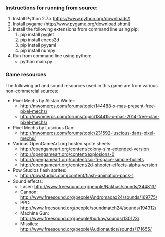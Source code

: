 ### Instructions for running from source:

1. Install Python 2.7.x (https://www.python.org/downloads/)
2. Install pygame (http://www.pygame.org/download.shtml)
2. Install the following extensions from command line using pip:
    1. pip install pyglet
    2. pip install cocos2d
    3. pip install pyyaml
    4. pip install numpy
3. Run from command line using python:
    * python main.py


### Game resources

The following art and sound resources used in this game are from various non-commercial sources:

* Pixel Mechs by Alistair Winter:
    * http://mwomercs.com/forums/topic/144488-x-mas-present-free-pixel-mechs/
    * http://mwomercs.com/forums/topic/184415-x-mas-2014-free-clan-pixel-mechs/
* Pixel Mechs by Luscious Dan:
    * http://mwomercs.com/forums/topic/231592-luscious-dans-pixel-mechs/
* Various OpenGameArt.org hosted sprite sheets:
    * http://opengameart.org/content/colony-sim-extended-version
    * http://opengameart.org/content/explosions-0
    * http://opengameart.org/content/sci-fi-space-simple-bullets
    * http://opengameart.org/content/2d-shooter-effects-alpha-version
* Pow Studios flash sprites:
    * http://powstudios.com/content/flash-animation-pack-1
* Sound effects:
    * Laser: http://www.freesound.org/people/Nakhas/sounds/344813/
    * Cannon: http://www.freesound.org/people/Andromadax24/sounds/169775/
    * PPC: http://www.freesound.org/people/soundmatch24/sounds/194312/
    * Machine Gun: http://www.freesound.org/people/burkay/sounds/130123/
    * Missiles: http://www.freesound.org/people/Audionautics/sounds/171655/